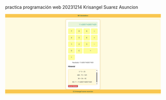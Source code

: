 practica programación web 20231214 Krisangel Suarez Asuncion

![Mi Captura de Pantalla](practicakris.png)
